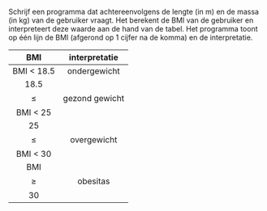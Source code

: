Schrijf een programma dat achtereenvolgens de lengte (in m) en de massa (in kg) van de gebruiker vraagt. Het berekent de BMI van de gebruiker en interpreteert deze waarde aan de hand van de tabel. Het programma toont op één lijn de BMI (afgerond op 1 cijfer na de komma) en de interpretatie.

| **BMI**                |**interpretatie**| 
|:----------------------:|:---------------:|
| BMI < 18.5             |ondergewicht     |
| 18.5 $$\leq$$ BMI < 25 |gezond gewicht   |
| 25 $$\leq$$ BMI < 30   |overgewicht      |
| BMI $$\geq$$ 30        |obesitas         |
